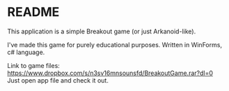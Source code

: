 # README #

This application is a simple Breakout game (or just Arkanoid-like).

I've made this game for purely educational purposes. Written in WinForms, c# language.

Link to game files: https://www.dropbox.com/s/n3sv16mnsounsfd/BreakoutGame.rar?dl=0
Just open app file and check it out.